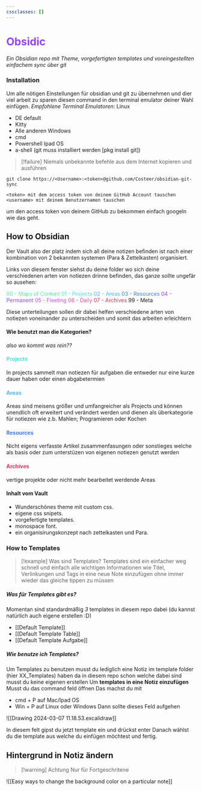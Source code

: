 ```yaml
---
cssclasses: []
---
```

# <span style="color:#9446f8">Obsidic</span>
*Ein Obsidian repo mit Theme, vorgefertigten templates und  voreingestellten einfachem sync über git*

### Installation
Um alle nötigen Einstellungen für obsidian und git zu übernehmen und dier viel arbeit zu sparen diesen command in den terminal emulator deiner Wahl einfügen.
*Empfohlene Terminal Emulatoren:*
Linux
- DE default
- Kitty
- Alle anderen
Windows
- cmd
- Powershell
Ipad OS
- a-shell (git muss installiert werden [pkg install git])

> [!failure] Niemals unbekannte befehle aus dem Internet kopieren und ausführen

```
git clone https://<Username>:<token>@github.com/Costeer/obsidian-git-sync

<token> mit dem access token von deinem GitHub Account tauschen 
<username> mit deinem Benutzernamen tauschen
```

um den access token von deinem GitHub zu bekommen einfach googeln wie das geht.

## How to Obsidian

Der Vault also der platz indem sich all deine notizen befinden ist nach einer kombination von 2 bekannten systemen (Para & Zettelkasten) organisiert.

Links von diesem fenster siehst du deine folder wo sich deine verschiedenen arten von notiezen drinne befinden, das ganze sollte ungefär so ausehen:

<span style="color:#52eea3">00 - Maps of Content</span>
<span style="color:#51e1e9">01 - Projects</span>
<span style="color:#54b6f8">02 - Areas</span>
<span style="color:#437cf3">03 - Resources</span>
<span style="color:#9446f8">04 - Permanent</span>
<span style="color:#c952ed">05 - Fleeting</span>
<span style="color:#e54f9b">06 - Daily</span>
<span style="color:#e3365e">07 - Archives</span>
99 - Meta

Diese unterteilungen sollen dir dabei helfen verschiedene arten von notiezen voneinander zu unterscheiden und somit das arbeiten erleichtern

#### Wie benutzt man die Kategorien?
*also wo kommt was rein??*

#### <span style="color:#51e1e9">Projects</span>
In projects sammelt man notiezen für aufgaben die entweder nur eine kurze dauer haben oder einen abgabetermien

#### <span style="color:#54b6f8">Areas</span>
Areas sind meisens größer und umfangreicher als Projects und können unendlich oft erweitert und verändert werden und dienen als überkategorie für notiezen wie z.b. Mahlen; Programieren oder Kochen

#### <span style="color:#437cf3">Resources</span>
Nicht eigens verfasste Artikel zusammenfasungen oder sonstieges welche als basis oder zum unterstüzen von eigenen notiezen genutzt werden

#### <span style="color:#e3365e">Archives</span>
vertige projekte oder nicht mehr bearbeitet werdende Areas 
#### Inhalt vom Vault
- Wunderschönes theme mit custom css.
- eigene css snipets.
- vorgefertigte templates.
- monospace font.
- ein organisirungskonzept nach zettelkasten und Para.


### How to Templates

> [!example] Was sind Templates?
> Templates sind ein einfacher weg schnell und einfach alle wichtigen Informationen wie Titel, Verlinkungen und Tags in eine neue Note einzufügen ohne immer wieder das gleiche tippen zu müssen
##### Was für Templates gibt es?
Momentan sind standardmäßig *3* templates in diesem repo dabei (du kannst natürlich auch eigene erstellen :D)
- [[Default Template]]
- [[Default Template Table]]
- [[Default Template Aufgabe]]

##### Wie benutze ich Templates?
Um Templates zu benutzen musst du lediglich eine Notiz im template folder (hier XX_Templates) haben da in diesem repo schon welche dabei sind musst du keine eigenen erstellen 
Um **templates in eine Notiz einzufügen** Musst du das command feld öffnen 
Das machst du mit
- cmd + P auf Mac/Ipad OS
- Win + P auf Linux oder Windows
Dann sollte dieses Feld aufgehen

![[Drawing 2024-03-07 11.18.53.excalidraw]]

In diesem felt gipst du jetzt template ein und drückst enter
Danach wählst du die template aus welche du einfügen möchtest und fertig.

## Hintergrund in Notiz ändern

> [!warning] Achtung Nur für Fortgeschritene 

![[Easy ways to change the background color on a particular note]]

